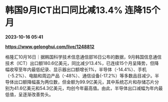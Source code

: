 # 韩国9月ICT出口同比减13.4% 连降15个月

**2023-10-16 05:41**

**https://www.gelonghui.com/live/1248812**

格隆汇10月16日｜据韩国科学技术信息通信部16日公布的数据，9月韩国信息通信技术（ICT）出口额180.6亿美元，同比减少13.4%，已连续15个月呈降势，但降幅收窄至年内最低纪录、显示器出口额增长1%，半导体（-14.4%）、手机（-5.2%）、电脑和周边产品（-48%）、通信设备(-17.2%）等多数品目减少。半导体出口额降幅虽为两位数，但金额为99.9亿美元，其中系统芯片和存储芯片分别为41.6亿美元和54.3亿美元，均创今年最高值。由此，半导体出口减幅为年内最低值，呈逐渐改善势头。